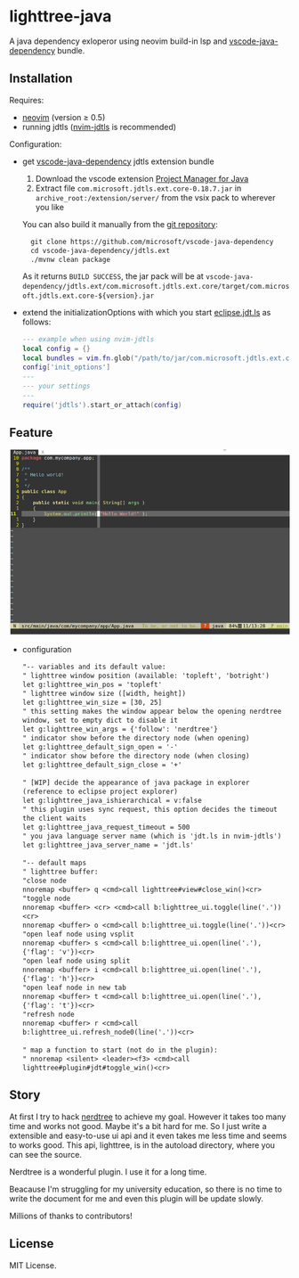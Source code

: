 # lighttree-java

A java dependency exloperor using neovim build-in lsp and [vscode-java-dependency](4) bundle.

## Installation

Requires:

- [neovim](1) (version $\ge$ 0.5)
- running jdtls ([nvim-jdtls](2) is recommended)

Configuration:

- get [vscode-java-dependency](4) jdtls extension bundle
    1. Download the vscode extension [Project Manager for Java](https://marketplace.visualstudio.com/_apis/public/gallery/publishers/vscjava/vsextensions/vscode-java-dependency/0.18.7/vspackage)
    2. Extract file `com.microsoft.jdtls.ext.core-0.18.7.jar` in `archive_root:/extension/server/` from the vsix pack to wherever you like

    You can also build it manually from the [git repository](4):

        git clone https://github.com/microsoft/vscode-java-dependency
        cd vscode-java-dependency/jdtls.ext
        ./mvnw clean package

    As it returns `BUILD SUCCESS`, the jar pack will be at `vscode-java-dependency/jdtls.ext/com.microsoft.jdtls.ext.core/target/com.microsoft.jdtls.ext.core-${version}.jar`

- extend the initializationOptions with which you start [eclipse.jdt.ls](3) as follows:

    ```lua
    --- example when using nvim-jdtls
    local config = {}
    local bundles = vim.fn.glob("/path/to/jar/com.microsoft.jdtls.ext.core-*.jar")
    config['init_options']
    ---
    --- your settings
    ---
    require('jdtls').start_or_attach(config)
    ```

## Feature

![feature](https://raw.githubusercontent.com/NiYanhhhhh/lighttree-java/master/screenshots/Peek%202021-09-16%2020-00.gif)

- configuration

    ```vim
    "-- variables and its default value:
    " lighttree window position (available: 'topleft', 'botright')
    let g:lighttree_win_pos = 'topleft'
    " lighttree window size ([width, height])
    let g:lighttree_win_size = [30, 25]
    " this setting makes the window appear below the opening nerdtree window, set to empty dict to disable it
    let g:lighttree_win_args = {'follow': 'nerdtree'}
    " indicator show before the directory node (when opening)
    let g:lighttree_default_sign_open = '-'
    " indicator show before the directory node (when closing)
    let g:lighttree_default_sign_close = '+'

    " [WIP] decide the appearance of java package in explorer (reference to eclipse project explorer)
    let g:lighttree_java_ishierarchical = v:false
    " this plugin uses sync request, this option decides the timeout the client waits
    let g:lighttree_java_request_timeout = 500
    " you java language server name (which is 'jdt.ls in nvim-jdtls')
    let g:lighttree_java_server_name = 'jdt.ls'

    "-- default maps
    " lighttree buffer:
    "close node
    nnoremap <buffer> q <cmd>call lighttree#view#close_win()<cr>
    "toggle node
    nnoremap <buffer> <cr> <cmd>call b:lighttree_ui.toggle(line('.'))<cr>
    nnoremap <buffer> o <cmd>call b:lighttree_ui.toggle(line('.'))<cr>
    "open leaf node using vsplit
    nnoremap <buffer> s <cmd>call b:lighttree_ui.open(line('.'), {'flag': 'v'})<cr>
    "open leaf node using split
    nnoremap <buffer> i <cmd>call b:lighttree_ui.open(line('.'), {'flag': 'h'})<cr>
    "open leaf node in new tab
    nnoremap <buffer> t <cmd>call b:lighttree_ui.open(line('.'), {'flag': 't'})<cr>
    "refresh node
    nnoremap <buffer> r <cmd>call b:lighttree_ui.refresh_node0(line('.'))<cr>

    " map a function to start (not do in the plugin):
    " nnoremap <silent> <leader><f3> <cmd>call lighttree#plugin#jdt#toggle_win()<cr>
    ```


## Story
At first I try to hack [nerdtree](6) to achieve my goal. However it takes too many time and works not good. Maybe it's a bit hard for me. So I just write a extensible and easy-to-use ui api and it even takes me less time and seems to works good. This api, lighttree, is in the autoload directory, where you can see the source.

Nerdtree is a wonderful plugin. I use it for a long time.

Beacause I'm struggling for my university education, so there is no time to write the document for me and even this plugin will be update slowly.

Millions of thanks to contributors!

## License
MIT License.



[1]: https://github.com/neovim/neovim
[2]: https://github.com/mfussenegger/nvim-jdtls
[3]: https://github.com/eclipse/eclipse.jdt.ls
[4]: https://github.com/microsoft/vscode-java-dependency
[5]: https://marketplace.visualstudio.com/_apis/public/gallery/publishers/vscjava/vsextensions/vscode-java-dependency/0.18.7/vspackage
[6]: https://github.com/preservim/nerdtree
